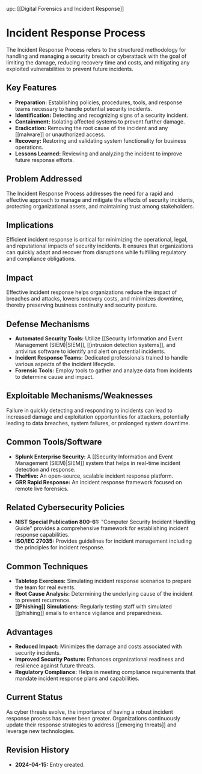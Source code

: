 up:: [[Digital Forensics and Incident Response]]
# Incident Response Process

The Incident Response Process refers to the structured methodology for handling and managing a security breach or cyberattack with the goal of limiting the damage, reducing recovery time and costs, and mitigating any exploited vulnerabilities to prevent future incidents.

## Key Features

- **Preparation:** Establishing policies, procedures, tools, and response teams necessary to handle potential security incidents.
- **Identification:** Detecting and recognizing signs of a security incident.
- **Containment:** Isolating affected systems to prevent further damage.
- **Eradication:** Removing the root cause of the incident and any [[malware]] or unauthorized access.
- **Recovery:** Restoring and validating system functionality for business operations.
- **Lessons Learned:** Reviewing and analyzing the incident to improve future response efforts.

## Problem Addressed

The Incident Response Process addresses the need for a rapid and effective approach to manage and mitigate the effects of security incidents, protecting organizational assets, and maintaining trust among stakeholders.

## Implications

Efficient incident response is critical for minimizing the operational, legal, and reputational impacts of security incidents. It ensures that organizations can quickly adapt and recover from disruptions while fulfilling regulatory and compliance obligations.

## Impact

Effective incident response helps organizations reduce the impact of breaches and attacks, lowers recovery costs, and minimizes downtime, thereby preserving business continuity and security posture.

## Defense Mechanisms

- **Automated Security Tools:** Utilize [[Security Information and Event Management (SIEM)|SIEM]], [[intrusion detection systems]], and antivirus software to identify and alert on potential incidents.
- **Incident Response Teams:** Dedicated professionals trained to handle various aspects of the incident lifecycle.
- **Forensic Tools:** Employ tools to gather and analyze data from incidents to determine cause and impact.

## Exploitable Mechanisms/Weaknesses

Failure in quickly detecting and responding to incidents can lead to increased damage and exploitation opportunities for attackers, potentially leading to data breaches, system failures, or prolonged system downtime.

## Common Tools/Software

- **Splunk Enterprise Security:** A [[Security Information and Event Management (SIEM)|SIEM]] system that helps in real-time incident detection and response.
- **TheHive:** An open-source, scalable incident response platform.
- **GRR Rapid Response:** An incident response framework focused on remote live forensics.

## Related Cybersecurity Policies

- **NIST Special Publication 800-61:** "Computer Security Incident Handling Guide" provides a comprehensive framework for establishing incident response capabilities.
- **ISO/IEC 27035:** Provides guidelines for incident management including the principles for incident response.

## Common Techniques

- **Tabletop Exercises:** Simulating incident response scenarios to prepare the team for real events.
- **Root Cause Analysis:** Determining the underlying cause of the incident to prevent recurrence.
- **[[Phishing]] Simulations:** Regularly testing staff with simulated [[phishing]] emails to enhance vigilance and preparedness.

## Advantages

- **Reduced Impact:** Minimizes the damage and costs associated with security incidents.
- **Improved Security Posture:** Enhances organizational readiness and resilience against future threats.
- **Regulatory Compliance:** Helps in meeting compliance requirements that mandate incident response plans and capabilities.

## Current Status

As cyber threats evolve, the importance of having a robust incident response process has never been greater. Organizations continuously update their response strategies to address [[emerging threats]] and leverage new technologies.

## Revision History

- **2024-04-15:** Entry created.